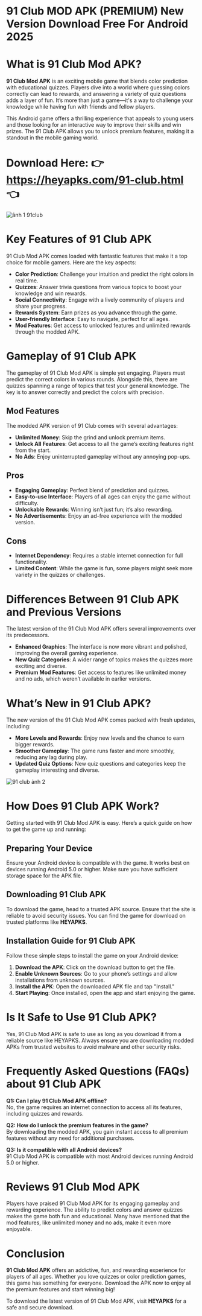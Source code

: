# 91 Club MOD APK (PREMIUM) New Version Download Free For Android 2025
 
# What is 91 Club Mod APK?

**91 Club Mod APK** is an exciting mobile game that blends color prediction with educational quizzes. Players dive into a world where guessing colors correctly can lead to rewards, and answering a variety of quiz questions adds a layer of fun. It’s more than just a game—it's a way to challenge your knowledge while having fun with friends and fellow players.

This Android game offers a thrilling experience that appeals to young users and those looking for an interactive way to improve their skills and win prizes. The 91 Club APK allows you to unlock premium features, making it a standout in the mobile gaming world.

# Download Here: 👉 https://heyapks.com/91-club.html 👈

![ảnh 1 91club](https://github.com/user-attachments/assets/a3c2ddd5-6a08-4ce3-a8ce-96b011ec273b)


# Key Features of 91 Club APK

91 Club Mod APK comes loaded with fantastic features that make it a top choice for mobile gamers. Here are the key aspects:

- **Color Prediction**: Challenge your intuition and predict the right colors in real time.
- **Quizzes**: Answer trivia questions from various topics to boost your knowledge and win rewards.
- **Social Connectivity**: Engage with a lively community of players and share your progress.
- **Rewards System**: Earn prizes as you advance through the game.
- **User-friendly Interface**: Easy to navigate, perfect for all ages.
- **Mod Features**: Get access to unlocked features and unlimited rewards through the modded APK.

# Gameplay of 91 Club APK

The gameplay of 91 Club Mod APK is simple yet engaging. Players must predict the correct colors in various rounds. Alongside this, there are quizzes spanning a range of topics that test your general knowledge. The key is to answer correctly and predict the colors with precision.

## Mod Features

The modded APK version of 91 Club comes with several advantages:

- **Unlimited Money**: Skip the grind and unlock premium items.
- **Unlock All Features**: Get access to all the game’s exciting features right from the start.
- **No Ads**: Enjoy uninterrupted gameplay without any annoying pop-ups.

## Pros

- **Engaging Gameplay**: Perfect blend of prediction and quizzes.
- **Easy-to-use Interface**: Players of all ages can enjoy the game without difficulty.
- **Unlockable Rewards**: Winning isn’t just fun; it’s also rewarding.
- **No Advertisements**: Enjoy an ad-free experience with the modded version.

## Cons

- **Internet Dependency**: Requires a stable internet connection for full functionality.
- **Limited Content**: While the game is fun, some players might seek more variety in the quizzes or challenges.

# Differences Between 91 Club APK and Previous Versions

The latest version of the 91 Club Mod APK offers several improvements over its predecessors. 

- **Enhanced Graphics**: The interface is now more vibrant and polished, improving the overall gaming experience.
- **New Quiz Categories**: A wider range of topics makes the quizzes more exciting and diverse.
- **Premium Mod Features**: Get access to features like unlimited money and no ads, which weren’t available in earlier versions.

# What’s New in 91 Club APK?

The new version of the 91 Club Mod APK comes packed with fresh updates, including:

- **More Levels and Rewards**: Enjoy new levels and the chance to earn bigger rewards.
- **Smoother Gameplay**: The game runs faster and more smoothly, reducing any lag during play.
- **Updated Quiz Options**: New quiz questions and categories keep the gameplay interesting and diverse.

![91 club ảnh 2](https://github.com/user-attachments/assets/4a8d5cad-218d-42fe-a420-f40d4154805f)

# How Does 91 Club APK Work?

Getting started with 91 Club Mod APK is easy. Here’s a quick guide on how to get the game up and running:

## Preparing Your Device

Ensure your Android device is compatible with the game. It works best on devices running Android 5.0 or higher. Make sure you have sufficient storage space for the APK file.

## Downloading 91 Club APK

To download the game, head to a trusted APK source. Ensure that the site is reliable to avoid security issues. You can find the game for download on trusted platforms like **HEYAPKS**.

## Installation Guide for 91 Club APK

Follow these simple steps to install the game on your Android device:

1. **Download the APK**: Click on the download button to get the file.
2. **Enable Unknown Sources**: Go to your phone’s settings and allow installations from unknown sources.
3. **Install the APK**: Open the downloaded APK file and tap "Install."
4. **Start Playing**: Once installed, open the app and start enjoying the game.

# Is It Safe to Use 91 Club APK?

Yes, 91 Club Mod APK is safe to use as long as you download it from a reliable source like HEYAPKS. Always ensure you are downloading modded APKs from trusted websites to avoid malware and other security risks.

# Frequently Asked Questions (FAQs) about 91 Club APK

**Q1: Can I play 91 Club Mod APK offline?**  
No, the game requires an internet connection to access all its features, including quizzes and rewards.

**Q2: How do I unlock the premium features in the game?**  
By downloading the modded APK, you gain instant access to all premium features without any need for additional purchases.

**Q3: Is it compatible with all Android devices?**  
91 Club Mod APK is compatible with most Android devices running Android 5.0 or higher.

# Reviews 91 Club Mod APK

Players have praised 91 Club Mod APK for its engaging gameplay and rewarding experience. The ability to predict colors and answer quizzes makes the game both fun and educational. Many have mentioned that the mod features, like unlimited money and no ads, make it even more enjoyable.

# Conclusion

**91 Club Mod APK** offers an addictive, fun, and rewarding experience for players of all ages. Whether you love quizzes or color prediction games, this game has something for everyone. Download the APK now to enjoy all the premium features and start winning big!

To download the latest version of 91 Club Mod APK, visit **HEYAPKS** for a safe and secure download.

